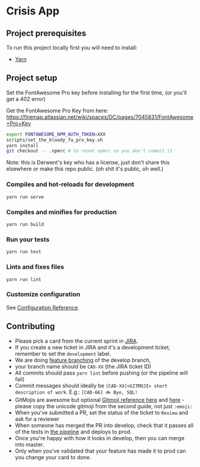 # Crisis App

## Project prerequisites

To run this project locally first you will need to install:

- [Yarn](https://yarnpkg.com/lang/en/docs/install/)

## Project setup

Set the FontAwesome Pro key before installing for the first time, (or you'll get a 402 error)

Get the FontAwesome Pro Key from here: https://firemap.atlassian.net/wiki/spaces/DC/pages/7045831/FontAwesome+Pro+Key

```bash
export FONTAWESOME_NPM_AUTH_TOKEN=XXX
scripts/set_the_bloody_fa_pro_key.sh
yarn install
git checkout -- .npmrc # to reset npmrc so you don't commit it
```

Note: this is Derwent's key who has a license, just don't share this elsewhere or make this repo public. (oh shit it's public, oh well.)

### Compiles and hot-reloads for development
```
yarn run serve
```

### Compiles and minifies for production
```
yarn run build
```

### Run your tests
```
yarn run test
```

### Lints and fixes files
```
yarn run lint
```

### Customize configuration
See [Configuration Reference](https://cli.vuejs.org/config/).

## Contributing

- Please pick a card from the current sprint in [JIRA](https://firemap.atlassian.net/secure/RapidBoard.jspa?rapidView=3&projectKey=CAD&view=planning&issueLimit=100).
- If you create a new ticket in JIRA and it's a development ticket, remember to set the `development` label.
- We are doing [feature branching](https://www.atlassian.com/git/tutorials/comparing-workflows/feature-branch-workflow) of the develop branch,
- your branch name should be `CAD-XX` (the JIRA ticket ID)
- All commits should pass `yarn lint` before pushing (or the pipeline will fail)
- Commit messages should ideally be `[CAD-XX]<GITMOJI> short description of work`. E.g.: `[CAD-66] 🚲 Bye, SQL!`
- GitMojis are awesome but optional [Gitmoji reference here](https://gitmoji.carloscuesta.me/) and [here](https://kapeli.com/cheat_sheets/Gitmoji.docset/Contents/Resources/Documents/index) - please copy the unicode gitmoji from the second guide, not just `:emoji:`
- When you've submitted a PR, set the status of the ticket to `Review` and ask for a reviewer
- When someone has merged the PR into develop, check that it passes all of the tests in [the pipeline](https://github.com/CrisisRelief/website/actions) and deploys to prod.
- Once you're happy with how it looks in develop, then you can merge into master.
- Only when you've validated that your feature has made it to prod can you change your card to done.
